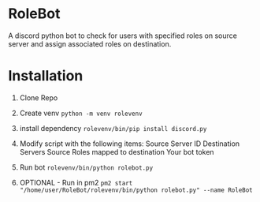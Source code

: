 # RoleBot
A discord python bot to check for users with specified roles on source server and assign associated roles on destination.

# Installation
1.  Clone Repo
2.  Create venv ```python -m venv rolevenv```
3.  install dependency ```rolevenv/bin/pip install discord.py```
4.  Modify script with the following items:
     Source Server ID
     Destination Servers
     Source Roles mapped to destination
     Your bot token
5.  Run bot ```rolevenv/bin/python rolebot.py```

6.  OPTIONAL - Run in pm2 ```pm2 start "/home/user/RoleBot/rolevenv/bin/python rolebot.py" --name RoleBot``` 
